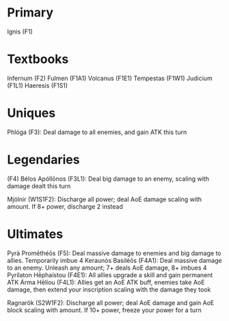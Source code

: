 # Primary
Ignis (F1)

# Textbooks
Infernum (F2)
Fulmen (F1A1)
Volcanus (F1E1)
Tempestas (F1W1)
Judicium (F1L1)
Haeresis (F1S1)
# Uniques
Phlóga (F3): Deal damage to all enemies, and gain ATK this turn

# Legendaries
(F4)
Bélos Apóllōnos (F3L1): Deal big damage to an enemy, scaling with damage dealt this turn

Mjölnir (W1S1F2): Discharge all power; deal AoE damage scaling with amount. If 8+ power, discharge 2 instead

# Ultimates
Pyrà Promēthéōs (F5): Deal massive damage to enemies and big damage to allies. Temporarily imbue 4
Keraunòs Basiléōs (F4A1): Deal massive damage to an enemy. Unleash any amount; 7+ deals AoE damage, 8+ imbues 4
Pyrílaton Hēphaístou (F4E1): All allies upgrade a skill and gain permanent ATK
Árma Hēlíou (F4L1): Allies get an AoE ATK buff, enemies take AoE damage, then extend your inscription scaling with the damage they took

Ragnarök (S2W1F2): Discharge all power; deal AoE damage and gain AoE block scaling with amount. If 10+ power, freeze your power for a turn


